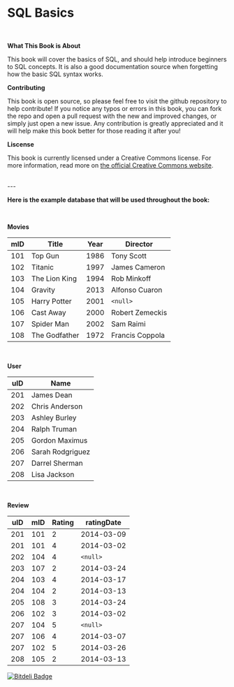 # SQL Basics

<br>

**What This Book is About**

This book will cover the basics of SQL, and should help introduce beginners to SQL concepts. It is also a good documentation source when forgetting how the basic SQL syntax works.

**Contributing**

This book is open source, so please feel free to visit the github repository to help contribute! If you notice any typos or errors in this book, you can fork the repo and open a pull request with the new and improved changes, or simply just open a new issue. Any contribution is greatly appreciated and it will help make this book better for those reading it after you!

**Liscense**

This book is currently licensed under a Creative Commons license. For more information, read more on [the official Creative Commons website](http://creativecommons.org/licenses/by-nc-sa/4.0/). 

<br>
---
<br>

**Here is the example database that will be used throughout the book:**

<br>

**Movies**

| mID | Title         | Year | Director        |
| --- | ------------- | ---- | --------------- |
| 101 | Top Gun       | 1986 | Tony Scott      |
| 102 | Titanic       | 1997 | James Cameron   |
| 103 | The Lion King | 1994 | Rob Minkoff     |
| 104 | Gravity       | 2013 | Alfonso Cuaron  |
| 105 | Harry Potter  | 2001 | `<null>`        |
| 106 | Cast Away     | 2000 | Robert Zemeckis |
| 107 | Spider Man    | 2002 | Sam Raimi       |
| 108 | The Godfather | 1972 | Francis Coppola |

<br>

**User**

| uID | Name             |
| --- | ---------------- |
| 201 | James Dean       |
| 202 | Chris Anderson   |
| 203 | Ashley Burley    |
| 204 | Ralph Truman     |
| 205 | Gordon Maximus   |
| 206 | Sarah Rodgriguez |
| 207 | Darrel Sherman   |
| 208 | Lisa Jackson     |

<br>

**Review**

| uID | mID | Rating | ratingDate |
| --- | --- | ------ | ---------- |
| 201 | 101 | 2      | 2014-03-09 |
| 201 | 101 | 4      | 2014-03-02 |
| 202 | 104 | 4      | `<null>`   |
| 203 | 107 | 2      | 2014-03-24 |
| 204 | 103 | 4      | 2014-03-17 |
| 204 | 104 | 2      | 2014-03-13 |
| 205 | 108 | 3      | 2014-03-24 |
| 206 | 102 | 3      | 2014-03-02 |
| 207 | 104 | 5      | `<null>`   |
| 207 | 106 | 4      | 2014-03-07 |
| 207 | 102 | 5      | 2014-03-26 |
| 208 | 105 | 2      | 2014-03-13 |


[![Bitdeli Badge](https://d2weczhvl823v0.cloudfront.net/hgducharme/sql-basics/trend.png)](https://bitdeli.com/free "Bitdeli Badge")

